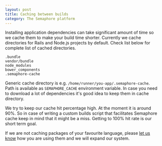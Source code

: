 ```yaml
---
layout: post
title: Caching between builds
category: The Semaphore platform
---
```


Installing application dependencies can take significant amount of time so we cache them to make your build time shorter. Currently we cache directories for Rails and Node.js projects by default. Check list below for complete list of cached directories.

```
.bundle
vendor/bundle
node_modules
bower_components
.semaphore-cache
```

Generic cache directory is e.g. `/home/runner/you-app/.semaphore-cache`. Path is available as `SEMAPHORE_CACHE` environment variable. In case you need to download a lot of dependencies it's good idea to keep them in cache directory.

We try to keep our cache hit percentage high. At the moment it is around 90%. So in case of writing a custom builds script that facilitates Semaphore cache keep in mind that it might be a miss. Getting to 100% hit rate is our short term goal.

If we are not caching packages of your favourite language, please [let us know](mailto:semaphore+docscachepage@renderedtext.com) how you are using them and we will expand our system.
